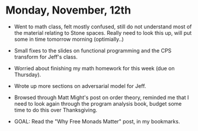 Monday, November, 12th
======================

- Went to math class, felt mostly confused, still do not understand
  most of the material relating to Stone spaces.  Really need to look
  this up, will put some in time tomorrow morning (optimially..)

- Small fixes to the slides on functional programming and the CPS
  transform for Jeff's class.

- Worried about finishing my math homework for this week (due on
  Thursday).

- Wrote up more sections on adversarial model for Jeff.

- Browsed through Matt Might's post on order theory, reminded me that
  I need to look again through the program analysis book, budget some
  time to do this over Thanksgiving.

- GOAL: Read the "Why Free Monads Matter" post, in my bookmarks.

